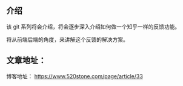 ## 介绍

该 git 系列将会介绍，将会逐步深入介绍如何做一个知乎一样的反馈功能。

将从前端后端的角度，来讲解这个反馈的解决方案。

## 文章地址：

博客地址： https://www.520stone.com/page/article/33
